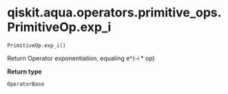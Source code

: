 # qiskit.aqua.operators.primitive\_ops.PrimitiveOp.exp\_i

`PrimitiveOp.exp_i()`

Return Operator exponentiation, equaling e^(-i \* op)

**Return type**

`OperatorBase`
